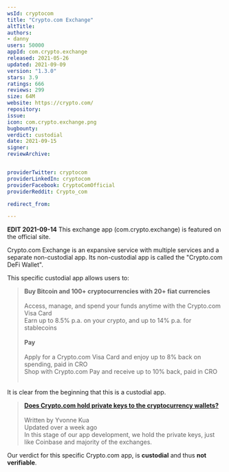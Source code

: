 ```yaml
---
wsId: cryptocom
title: "Crypto.com Exchange"
altTitle: 
authors:
- danny
users: 50000
appId: com.crypto.exchange
released: 2021-05-26
updated: 2021-09-09
version: "1.3.0"
stars: 3.9
ratings: 666
reviews: 299
size: 64M
website: https://crypto.com/
repository: 
issue: 
icon: com.crypto.exchange.png
bugbounty: 
verdict: custodial
date: 2021-09-15
signer: 
reviewArchive:


providerTwitter: cryptocom
providerLinkedIn: cryptocom
providerFacebook: CryptoComOfficial
providerReddit: Crypto_com

redirect_from:

---
```



**EDIT 2021-09-14**
This exchange app (com.crypto.exchange) is featured on the official site.

Crypto.com Exchange is an expansive service with multiple services and a separate non-custodial app. Its non-custodial app is called the "Crypto.com DeFi Wallet". 

This specific custodial app allows users to:

> **Buy Bitcoin and 100+ cryptocurrencies with 20+ fiat currencies**<br><br>
Access, manage, and spend your funds anytime with the Crypto.com Visa Card<br>
Earn up to 8.5% p.a. on your crypto, and up to 14% p.a. for stablecoins<br><br>
**Pay**<br><br>
Apply for a Crypto.com Visa Card and enjoy up to 8% back on spending, paid in CRO<br>
Shop with Crypto.com Pay and receive up to 10% back, paid in CRO<br><br>

It is clear from the beginning that this is a custodial app.

>[**Does Crypto.com hold private keys to the cryptocurrency wallets?**](https://help.crypto.com/en/articles/1360622-does-crypto-com-hold-private-keys-to-the-cryptocurrency-wallets)<br><br>
Written by Yvonne Kua<br>
Updated over a week ago<br>
In this stage of our app development, we hold the private keys, just like Coinbase and majority of the exchanges. 

Our verdict for this specific Crypto.com app, is **custodial** and thus **not verifiable**.

